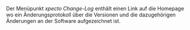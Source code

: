 Der Menüpunkt *xpecto Change-Log* enthält einen Link auf die Homepage wo ein Änderungsprotokoll über die  Versionen und die dazugehörigen Änderungen an der Software aufgezeichnet ist.


